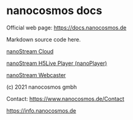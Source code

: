 # nanocosmos docs

Official web page: https://docs.nanocosmos.de

Markdown source code here.

[nanoStream Cloud](docs/cloud)

[nanoStream H5Live Player (nanoPlayer)](docs/nanoplayer)

[nanoStream Webcaster](docs/webrtc)

(c) 2021 nanocosmos gmbh

Contact: https://www.nanocosmos.de/Contact

https://info.nanocosmos.de
